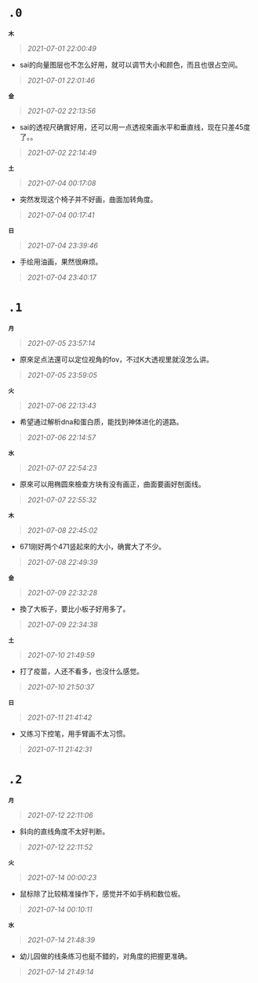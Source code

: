 **`.0`**
=========
**`木`**
>*2021-07-01 22:00:49*
- sai的向量图层也不怎么好用，就可以调节大小和颜色，而且也很占空间。
>*2021-07-01 22:01:46*

**`金`**
>*2021-07-02 22:13:56*
- sai的透视尺确實好用，还可以用一点透视來画水平和垂直线，现在只差45度了。。
>*2021-07-02 22:14:49*

**`土`**
>*2021-07-04 00:17:08*
- 突然发现这个椅子并不好画，曲面加转角度。
>*2021-07-04 00:17:41*

**`日`**
>*2021-07-04 23:39:46*
- 手绘用油画，果然很麻烦。
>*2021-07-04 23:40:17*

**`.1`**
=========
**`月`**
>*2021-07-05 23:57:14*
- 原來足点法還可以定位视角的fov，不过K大透视里就沒怎么讲。
>*2021-07-05 23:59:05*

**`火`**
>*2021-07-06 22:13:43*
- 希望通过解析dna和蛋白质，能找到神体进化的道路。
>*2021-07-06 22:14:57*

**`水`**
>*2021-07-07 22:54:23*
- 原來可以用椭圆來檢查方块有没有画正，曲面要画好刨面线。
>*2021-07-07 22:55:32*

**`木`**
>*2021-07-08 22:45:02*
- 671刚好两个471竖起來的大小，确實大了不少。
>*2021-07-08 22:49:39*

**`金`**
>*2021-07-09 22:32:28*
- 換了大板子，要比小板子好用多了。
>*2021-07-09 22:34:38*

**`土`**
>*2021-07-10 21:49:59*
- 打了疫苗，人还不看多，也沒什么感觉。
>*2021-07-10 21:50:37*

**`日`**
>*2021-07-11 21:41:42*
- 又练习下控笔，用手臂画不太习惯。
>*2021-07-11 21:42:31*

**`.2`**
=========
**`月`**
>*2021-07-12 22:11:06*
- 斜向的直线角度不太好判断。
>*2021-07-12 22:11:52*

**`火`**
>*2021-07-14 00:00:23*
- 鼠标除了比较精准操作下，感觉并不如手柄和数位板。
>*2021-07-14 00:10:11*

**`水`**
>*2021-07-14 21:48:39*
- 幼儿园做的线条练习也挺不錯的，对角度的把握更准确。
>*2021-07-14 21:49:14*